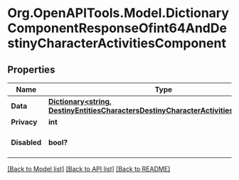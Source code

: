 # Org.OpenAPITools.Model.DictionaryComponentResponseOfint64AndDestinyCharacterActivitiesComponent

## Properties

Name | Type | Description | Notes
------------ | ------------- | ------------- | -------------
**Data** | [**Dictionary&lt;string, DestinyEntitiesCharactersDestinyCharacterActivitiesComponent&gt;**](DestinyEntitiesCharactersDestinyCharacterActivitiesComponent.md) |  | [optional] 
**Privacy** | **int** |  | [optional] 
**Disabled** | **bool?** | If true, this component is disabled. | [optional] 

[[Back to Model list]](../README.md#documentation-for-models) [[Back to API list]](../README.md#documentation-for-api-endpoints) [[Back to README]](../README.md)

